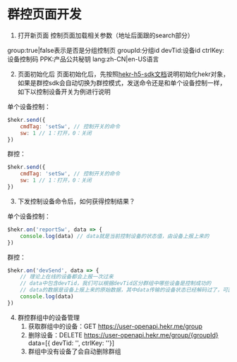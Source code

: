 # 群控页面开发

1. 打开新页面
控制页面加载相关参数（地址后面跟的search部分）

group:true|false表示是否是分组控制页
groupId:分组id
devTid:设备id
ctrlKey:设备控制码
PPK:产品公共秘钥
lang:zh-CN|en-US语言

2. 页面初始化后
页面初始化后，先按照[hekr-h5-sdk文档](/hekr-h5-sdk/)说明初始化hekr对象，如果是群控sdk会自动切换为群控模式，发送命令还是和单个设备控制一样，如下以控制设备开关为例进行说明

单个设备控制：
```js
$hekr.send({
    cmdTag: 'setSw', // 控制开关的命令
    sw: 1 // 1：打开，0：关闭
})
```

群控：
```js
$hekr.send({
    cmdTag: 'setSw', // 控制开关的命令
    sw: 1 // 1：打开，0：关闭
})
```

3. 下发控制设备命令后，如何获得控制结果？

单个设备控制：
```js
$hekr.on('reportSw', data => {
    console.log(data) // data就是当前控制设备的状态值，由设备上报上来的
})
```

群控：
```js
$hekr.on('devSend', data => {
    // 理论上在线的设备都会上报一次过来
    // data中包含devTid，我们可以根据devTid区分群组中哪些设备是控制成功的
    // data的数据是设备上报上来的原始数据，其中data传输的设备状态已经解码过了，可直接使用
    console.log(data)
})
```

4. 群控群组中的设备管理
    1. 获取群组中的设备：GET https://user-openapi.hekr.me/group
    2. 删除设备：DELETE https://user-openapi.hekr.me/group/{groupId}  data=[{ devTid: '', ctrlKey: ''}]
    3. 群组中没有设备了会自动删除群组
